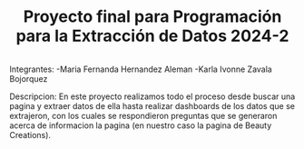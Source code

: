 <h1 align="center"> Proyecto final para Programación para la Extracción de Datos 2024-2 </h1>
   <p align="left">
   <img src="">
   </p>

Integrantes:
-Maria Fernanda Hernandez Aleman
-Karla Ivonne Zavala Bojorquez

Descripcion:
En este proyecto realizamos todo el proceso desde buscar una pagina y extraer datos de ella hasta realizar dashboards de los datos que se extrajeron, con los cuales se respondieron preguntas que se generaron acerca de informacion la pagina (en nuestro caso la pagina de Beauty Creations).


